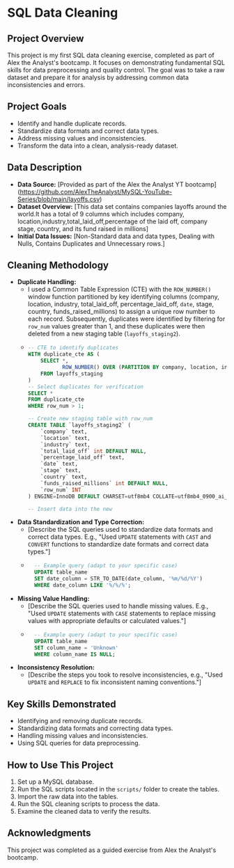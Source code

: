 # SQL Data Cleaning

## Project Overview

This project is my first SQL data cleaning exercise, completed as part of Alex the Analyst's bootcamp. It focuses on demonstrating fundamental SQL skills for data preprocessing and quality control. The goal was to take a raw dataset and prepare it for analysis by addressing common data inconsistencies and errors.

## Project Goals

* Identify and handle duplicate records.
* Standardize data formats and correct data types.
* Address missing values and inconsistencies.
* Transform the data into a clean, analysis-ready dataset.

## Data Description

* **Data Source:** [Provided as part of the Alex the Analyst YT bootcamp] (https://github.com/AlexTheAnalyst/MySQL-YouTube-Series/blob/main/layoffs.csv)
* **Dataset Overview:** [This data set contains companies layoffs around the world.It has a total of 9 columns  which includes company, location,industry,total_laid_off,percentage of the laid off, company stage, country, and its fund raised in millions]
* **Initial Data Issues:** [Non-Standard data and data types, Dealing with Nulls, Contains Duplicates and Unnecessary rows.]

## Cleaning Methodology

* **Duplicate Handling:**
    * I used a Common Table Expression (CTE) with the `ROW_NUMBER()` window function partitioned by key identifying columns (company, location, industry, total_laid_off, percentage_laid_off, `date`, stage, country, funds_raised_millions) to assign a unique row number to each record. Subsequently, duplicates were identified by filtering for `row_num` values greater than 1, and these duplicates were then deleted from a new staging table (`layoffs_staging2`).
    * ```sql
      -- CTE to identify duplicates
      WITH duplicate_cte AS (
          SELECT *,
                 ROW_NUMBER() OVER (PARTITION BY company, location, industry, total_laid_off, percentage_laid_off, `date`, stage, country, funds_raised_millions ORDER BY company) AS row_num
          FROM layoffs_staging
      )
      -- Select duplicates for verification
      SELECT *
      FROM duplicate_cte
      WHERE row_num > 1;

      -- Create new staging table with row_num
      CREATE TABLE `layoffs_staging2` (
          `company` text,
          `location` text,
          `industry` text,
          `total_laid_off` int DEFAULT NULL,
          `percentage_laid_off` text,
          `date` text,
          `stage` text,
          `country` text,
          `funds_raised_millions` int DEFAULT NULL,
          `row_num` INT
      ) ENGINE=InnoDB DEFAULT CHARSET=utf8mb4 COLLATE=utf8mb4_0900_ai_ci;

      -- Insert data into the new

* **Data Standardization and Type Correction:**
    * [Describe the SQL queries used to standardize data formats and correct data types. E.g., "Used `UPDATE` statements with `CAST` and `CONVERT` functions to standardize date formats and correct data types."]
    * ```sql
        -- Example query (adapt to your specific case)
        UPDATE table_name
        SET date_column = STR_TO_DATE(date_column, '%m/%d/%Y')
        WHERE date_column LIKE '%/%/%';
        ```
* **Missing Value Handling:**
    * [Describe the SQL queries used to handle missing values. E.g., "Used `UPDATE` statements with `CASE` statements to replace missing values with appropriate defaults or calculated values."]
    * ```sql
        -- Example query (adapt to your specific case)
        UPDATE table_name
        SET column_name = 'Unknown'
        WHERE column_name IS NULL;
        ```
* **Inconsistency Resolution:**
    * [Describe the steps you took to resolve inconsistencies, e.g., "Used `UPDATE` and `REPLACE` to fix inconsistent naming conventions."]

## Key Skills Demonstrated

* Identifying and removing duplicate records.
* Standardizing data formats and correcting data types.
* Handling missing values and inconsistencies.
* Using SQL queries for data preprocessing.

## How to Use This Project

1.  Set up a MySQL database.
2.  Run the SQL scripts located in the `scripts/` folder to create the tables.
3.  Import the raw data into the tables.
4.  Run the SQL cleaning scripts to process the data.
5.  Examine the cleaned data to verify the results.

## Acknowledgments

This project was completed as a guided exercise from Alex the Analyst's bootcamp.
